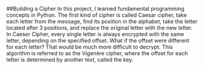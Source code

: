 ##Building a Cipher
In this project, I learned fundamental programming concepts in Python.
The first kind of cipher is called Caesar cipher, take each letter from the message, find its position in the alphabet, 
take the letter located after 3 positions, and replace the original letter with the new letter. 
In Caeser Cipher, every single letter is always encrypted with the same letter, depending on the specified offset.
What if the offset were different for each letter? That would be much more difficult to decrypt. This algorithm is referred to as the 
Vigenère cipher, where the offset for each letter is determined by another text, called the key.
